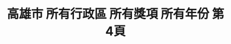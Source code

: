 ---
title: "高雄市 所有行政區 所有獎項 所有年份 第4頁"
description: "高雄市 所有行政區 所有獎項 所有年份 獲獎餐廳 第4頁"
keywords:
  - 美食競賽
  - 台灣美食
  - 美食精選
datePublished: "2025-06-30"
dateModified: "2025-07-07"
city: "高雄市"
district: "所有行政區"
award: "所有獎項"
year: "所有年份"
page: 4
count: 31

restaurants:
  - name: "沖繩酥炸大魷魚"
    city: "高雄市"
    district: "左營區"
    address: "高雄市左營區裕誠路南屏路"
    phone: ""
    geo: "22.666542969242837, 120.29977140075248"
    link: "高雄市/左營區/沖繩酥炸大魷魚"
    google_map: "https://maps.app.goo.gl/NVmkXafUByPQzTz16"
    footinder: "https://footinder.com.tw/%E9%AB%98%E9%9B%84%E5%B8%82%E5%B7%A6%E7%87%9F%E5%8D%80/109000/"
    award:
    - name: "夜市王"
      year: "2024"
  - name: "阿嬤ㄟ麻油雞飯"
    city: "高雄市"
    district: "左營區"
    address: "高雄市左營區裕誠路南屏路"
    phone: "0938795280"
    geo: "22.666417505890433, 120.29992490739875"
    link: "高雄市/左營區/阿嬤_麻油雞飯"
    google_map: "https://maps.app.goo.gl/E4io7fMDtfz7Xf6e9"
    footinder: "https://footinder.com.tw/%E9%AB%98%E9%9B%84%E5%B8%82%E9%BC%93%E5%B1%B1%E5%8D%80/120932/"
    award:
    - name: "夜市王"
      year: "2024"
  - name: "來吃沙威瑪"
    city: "高雄市"
    district: "左營區"
    address: "高雄市左營區裕誠路南屏路"
    phone: "0908165665"
    geo: "22.66596001902006, 120.29972647159076"
    link: "高雄市/左營區/來吃沙威瑪"
    google_map: "https://maps.app.goo.gl/1ntgoxyk5JkkQ8dy7"
    footinder: "https://footinder.com.tw/%E9%AB%98%E9%9B%84%E5%B8%82%E9%BC%93%E5%B1%B1%E5%8D%80/362081/"
    award:
    - name: "夜市王"
      year: "2024"
  - name: "薯小二馬鈴薯煎餅-瑞豐總店"
    city: "高雄市"
    district: "左營區"
    address: "高雄市鼓山區裕誠路1128號"
    phone: "0905167227"
    geo: "22.66658969357535, 120.2998883749046"
    link: "高雄市/左營區/薯小二馬鈴薯煎餅-瑞豐總店"
    google_map: "https://maps.app.goo.gl/AcXLGes8vHnWKcAU8"
    footinder: "https://footinder.com.tw/%E9%AB%98%E9%9B%84%E5%B8%82%E9%BC%93%E5%B1%B1%E5%8D%80/362077/"
    award:
    - name: "夜市王"
      year: "2024"
---